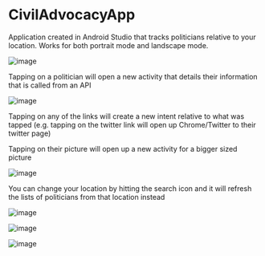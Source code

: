 # CivilAdvocacyApp
Application created in Android Studio that tracks politicians relative to your location. Works for both portrait mode and landscape mode.

![image](https://user-images.githubusercontent.com/39806252/231008774-bcb971d1-23af-4410-8010-23c4cedb81f1.png)

Tapping on a politician will open a new activity that details their information that is called from an API

![image](https://user-images.githubusercontent.com/39806252/231008767-aa25556d-c7fd-4ebc-ab83-a7611bafc7be.png)

Tapping on any of the links will create a new intent relative to what was tapped (e.g. tapping on the twitter link will open up Chrome/Twitter to their twitter page)

Tapping on their picture will open up a new activity for a bigger sized picture

![image](https://user-images.githubusercontent.com/39806252/231008757-8bc4581e-90dd-4cae-8418-b17ea3e6ffb2.png)

You can change your location by hitting the search icon and it will refresh the lists of politicians from that location instead

![image](https://user-images.githubusercontent.com/39806252/231008753-8a229dc1-0820-4466-ac42-bd3fb9688a8c.png)

![image](https://user-images.githubusercontent.com/39806252/231008750-649d2ca4-1201-45d1-9b17-8e0f04d9b63c.png)

![image](https://user-images.githubusercontent.com/39806252/231008747-eca951ee-c8c9-4bd0-ab82-24ffdbf0417f.png)

